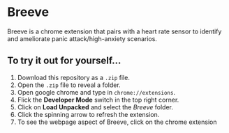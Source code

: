 # Breeve

Breeve is a chrome extension that pairs with a heart rate sensor to identify and ameliorate panic attack/high-anxiety scenarios.

## To try it out for yourself...
1) Download this repository as a `.zip` file.
2) Open the `.zip` file to reveal a folder.
3) Open google chrome and type in `chrome://extensions`.
4) Flick the **Developer Mode** switch in the top right corner.
5) Click on **Load Unpacked** and select the *Breeve* folder.
6) Click the spinning arrow to refresh the extension.
7) To see the webpage aspect of Breeve, click on the chrome extension